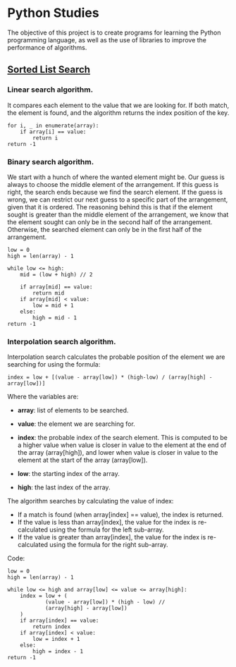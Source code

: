 # Python Studies

The objective of this project is to create programs for learning the Python
programming language, as well as the use of libraries to improve the
performance of algorithms.

## [Sorted List Search](src/sorted_list_search.py)

### Linear search algorithm.

It compares each element to the value that we are looking for. If both match,
the element is found, and the algorithm returns the index position of the key.

    for i, _ in enumerate(array):
        if array[i] == value:
            return i
    return -1

### Binary search algorithm.

We start with a hunch of where the wanted element might be. Our guess is always
to choose the middle element of the arrangement. If this guess is right, the
search ends because we find the search element. If the guess is wrong, we can
restrict our next guess to a specific part of the arrangement, given that it is
ordered. The reasoning behind this is that if the element sought is greater
than the middle element of the arrangement, we know that the element sought can
only be in the second half of the arrangement. Otherwise, the searched element
can only be in the first half of the arrangement.

    low = 0
    high = len(array) - 1

    while low <= high:
        mid = (low + high) // 2

        if array[mid] == value:
            return mid
        if array[mid] < value:
            low = mid + 1
        else:
            high = mid - 1
    return -1

### Interpolation search algorithm.

Interpolation search calculates the probable position of the element we are 
searching for using the formula:

    index = low + [(value - array[low]) * (high-low) / (array[high] - array[low])]

Where the variables are:

* **array**: list of elements to be searched.
* **value**: the element we are searching for.

* **index**: the probable index of the search element.
    This is computed to be a higher value when value is closer in 
    value to the element at the end of the array (array[high]), and 
    lower when value is closer in value to the element at the start of 
    the array (array[low]).
* **low**: the starting index of the array.
* **high**: the last index of the array.

The algorithm searches by calculating the value of index:

* If a match is found (when array[index] == value), the index is returned.
* If the value is less than array[index], the value for the index is 
re-calculated using the formula for the left sub-array.
* If the value is greater than array[index], the value for the index 
is re-calculated using the formula for the right sub-array.

Code:

    low = 0
    high = len(array) - 1

    while low <= high and array[low] <= value <= array[high]:
        index = low + (
                (value - array[low]) * (high - low) //
                (array[high] - array[low])
        )
        if array[index] == value:
            return index
        if array[index] < value:
            low = index + 1
        else:
            high = index - 1
    return -1

